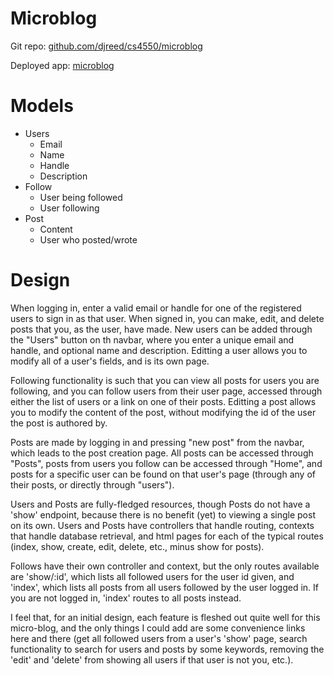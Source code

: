 # Microblog

Git repo: [github.com/djreed/cs4550/microblog](https://github.com/djreed/cs4550/tree/master/microblog)

Deployed app: [microblog](http://microblog.davidjreed.net/)

# Models
- Users
  - Email
  - Name
  - Handle
  - Description
- Follow
  - User being followed
  - User following
- Post
  - Content
  - User who posted/wrote

# Design

When logging in, enter a valid email or handle for one of the registered users to sign in as that user. When signed in, you can make, edit, and delete posts that you, as the user, have made. New users can be added through the "Users" button on th navbar, where you enter a unique email and handle, and optional name and description. Editting a user allows you to modify all of a user's fields, and is its own page.

Following functionality is such that you can view all posts for users you are following, and you can follow users from their user page, accessed through either the list of users or a link on one of their posts. Editting a post allows you to modify the content of the post, without modifying the id of the user the post is authored by.

Posts are made by logging in and pressing "new post" from the navbar, which leads to the post creation page. All posts can be accessed through "Posts", posts from users you follow can be accessed through "Home", and posts for a specific user can be found on that user's page (through any of their posts, or directly through "users").

Users and Posts are fully-fledged resources, though Posts do not have a 'show' endpoint, because there is no benefit (yet) to viewing a single post on its own. Users and Posts have controllers that handle routing, contexts that handle database retrieval, and html pages for each of the typical routes (index, show, create, edit, delete, etc., minus show for posts).

Follows have their own controller and context, but the only routes available are 'show/:id', which lists all followed users for the user id given, and 'index', which lists all posts from all users followed by the user logged in. If you are not logged in, 'index' routes to all posts instead.

I feel that, for an initial design, each feature is fleshed out quite well for this micro-blog, and the only things I could add are some convenience links here and there (get all followed users from a user's 'show' page, search functionality to search for users and posts by some keywords, removing the 'edit' and 'delete' from showing all users if that user is not you, etc.).
